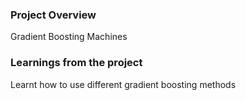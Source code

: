 ### Project Overview

 Gradient Boosting Machines


### Learnings from the project

 Learnt how to use different gradient boosting methods


